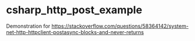 # csharp_http_post_example

Demonstration for https://stackoverflow.com/questions/58364142/system-net-http-httpclient-postasync-blocks-and-never-returns
